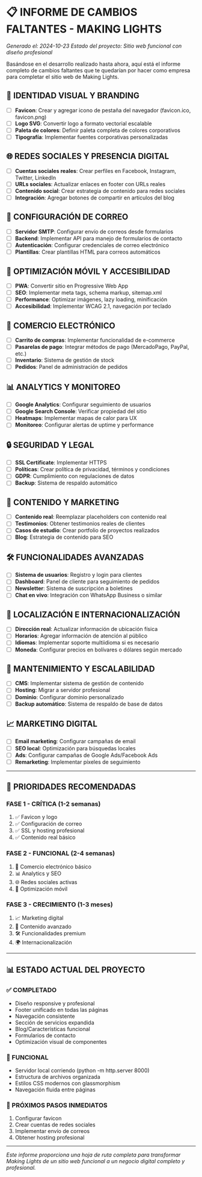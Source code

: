# 📋 INFORME DE CAMBIOS FALTANTES - MAKING LIGHTS

*Generado el: 2024-10-23*
*Estado del proyecto: Sitio web funcional con diseño profesional*

Basándose en el desarrollo realizado hasta ahora, aquí está el informe completo de cambios faltantes que te quedarían por hacer como empresa para completar el sitio web de Making Lights.

## 🎨 IDENTIDAD VISUAL Y BRANDING

- [ ] **Favicon**: Crear y agregar icono de pestaña del navegador (favicon.ico, favicon.png)
- [ ] **Logo SVG**: Convertir logo a formato vectorial escalable
- [ ] **Paleta de colores**: Definir paleta completa de colores corporativos
- [ ] **Tipografía**: Implementar fuentes corporativas personalizadas

## 🌐 REDES SOCIALES Y PRESENCIA DIGITAL

- [ ] **Cuentas sociales reales**: Crear perfiles en Facebook, Instagram, Twitter, LinkedIn
- [ ] **URLs sociales**: Actualizar enlaces en footer con URLs reales
- [ ] **Contenido social**: Crear estrategia de contenido para redes sociales
- [ ] **Integración**: Agregar botones de compartir en artículos del blog

## 📧 CONFIGURACIÓN DE CORREO

- [ ] **Servidor SMTP**: Configurar envío de correos desde formularios
- [ ] **Backend**: Implementar API para manejo de formularios de contacto
- [ ] **Autenticación**: Configurar credenciales de correo electrónico
- [ ] **Plantillas**: Crear plantillas HTML para correos automáticos

## 📱 OPTIMIZACIÓN MÓVIL Y ACCESIBILIDAD

- [ ] **PWA**: Convertir sitio en Progressive Web App
- [ ] **SEO**: Implementar meta tags, schema markup, sitemap.xml
- [ ] **Performance**: Optimizar imágenes, lazy loading, minificación
- [ ] **Accesibilidad**: Implementar WCAG 2.1, navegación por teclado

## 🛒 COMERCIO ELECTRÓNICO

- [ ] **Carrito de compras**: Implementar funcionalidad de e-commerce
- [ ] **Pasarelas de pago**: Integrar métodos de pago (MercadoPago, PayPal, etc.)
- [ ] **Inventario**: Sistema de gestión de stock
- [ ] **Pedidos**: Panel de administración de pedidos

## 📊 ANALYTICS Y MONITOREO

- [ ] **Google Analytics**: Configurar seguimiento de usuarios
- [ ] **Google Search Console**: Verificar propiedad del sitio
- [ ] **Heatmaps**: Implementar mapas de calor para UX
- [ ] **Monitoreo**: Configurar alertas de uptime y performance

## 🔒 SEGURIDAD Y LEGAL

- [ ] **SSL Certificate**: Implementar HTTPS
- [ ] **Políticas**: Crear política de privacidad, términos y condiciones
- [ ] **GDPR**: Cumplimiento con regulaciones de datos
- [ ] **Backup**: Sistema de respaldo automático

## 📝 CONTENIDO Y MARKETING

- [ ] **Contenido real**: Reemplazar placeholders con contenido real
- [ ] **Testimonios**: Obtener testimonios reales de clientes
- [ ] **Casos de estudio**: Crear portfolio de proyectos realizados
- [ ] **Blog**: Estrategia de contenido para SEO

## 🛠 FUNCIONALIDADES AVANZADAS

- [ ] **Sistema de usuarios**: Registro y login para clientes
- [ ] **Dashboard**: Panel de cliente para seguimiento de pedidos
- [ ] **Newsletter**: Sistema de suscripción a boletines
- [ ] **Chat en vivo**: Integración con WhatsApp Business o similar

## 📍 LOCALIZACIÓN E INTERNACIONALIZACIÓN

- [ ] **Dirección real**: Actualizar información de ubicación física
- [ ] **Horarios**: Agregar información de atención al público
- [ ] **Idiomas**: Implementar soporte multiidioma si es necesario
- [ ] **Moneda**: Configurar precios en bolívares o dólares según mercado

## 🔧 MANTENIMIENTO Y ESCALABILIDAD

- [ ] **CMS**: Implementar sistema de gestión de contenido
- [ ] **Hosting**: Migrar a servidor profesional
- [ ] **Dominio**: Configurar dominio personalizado
- [ ] **Backup automático**: Sistema de respaldo de base de datos

## 📈 MARKETING DIGITAL

- [ ] **Email marketing**: Configurar campañas de email
- [ ] **SEO local**: Optimización para búsquedas locales
- [ ] **Ads**: Configurar campañas de Google Ads/Facebook Ads
- [ ] **Remarketing**: Implementar píxeles de seguimiento

---

## 🎯 PRIORIDADES RECOMENDADAS

### FASE 1 - CRÍTICA (1-2 semanas)
1. ✅ Favicon y logo
2. ✅ Configuración de correo
3. ✅ SSL y hosting profesional
4. ✅ Contenido real básico

### FASE 2 - FUNCIONAL (2-4 semanas)
1. 🛒 Comercio electrónico básico
2. 📊 Analytics y SEO
3. 🌐 Redes sociales activas
4. 📱 Optimización móvil

### FASE 3 - CRECIMIENTO (1-3 meses)
1. 📈 Marketing digital
2. 📝 Contenido avanzado
3. 🛠 Funcionalidades premium
4. 🌍 Internacionalización

---

## 📊 ESTADO ACTUAL DEL PROYECTO

### ✅ COMPLETADO
- Diseño responsive y profesional
- Footer unificado en todas las páginas
- Navegación consistente
- Sección de servicios expandida
- Blog/Características funcional
- Formularios de contacto
- Optimización visual de componentes

### 🔄 FUNCIONAL
- Servidor local corriendo (python -m http.server 8000)
- Estructura de archivos organizada
- Estilos CSS modernos con glassmorphism
- Navegación fluida entre páginas

### 🎯 PRÓXIMOS PASOS INMEDIATOS
1. Configurar favicon
2. Crear cuentas de redes sociales
3. Implementar envío de correos
4. Obtener hosting profesional

---

*Este informe proporciona una hoja de ruta completa para transformar Making Lights de un sitio web funcional a un negocio digital completo y profesional.*